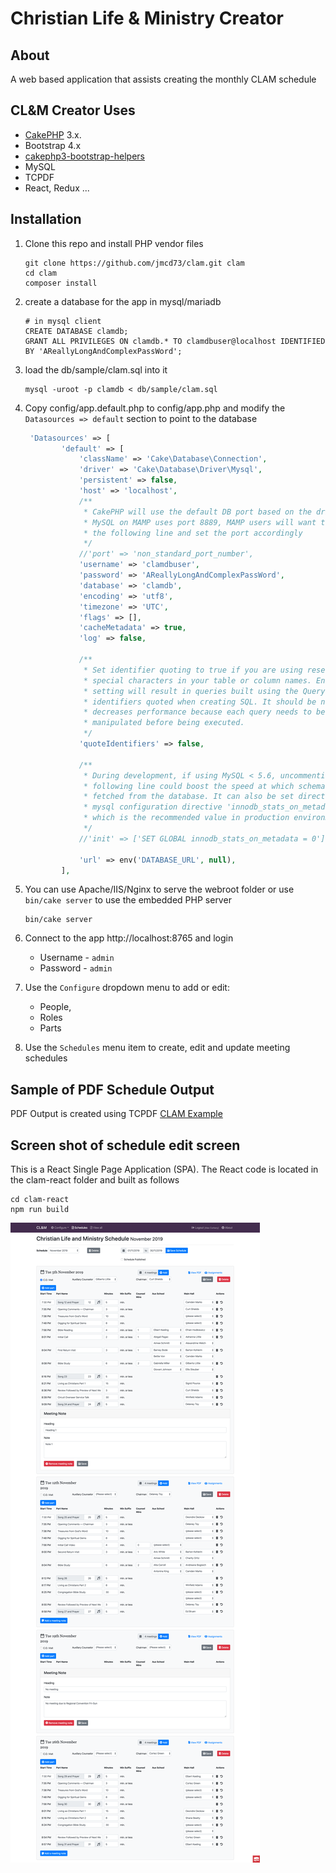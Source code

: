 # Christian Life & Ministry Creator

## About
A web based application that assists creating the monthly CLAM schedule

## CL&M Creator Uses
* [CakePHP](http://cakephp.org) 3.x.
* Bootstrap 4.x
* [cakephp3-bootstrap-helpers](https://github.com/Holt59/cakephp3-bootstrap-helpers/tree/4.0.1-alpha)
* MySQL
* TCPDF
* React, Redux ...




## Installation

1. Clone this repo and install PHP vendor files
    ```
    git clone https://github.com/jmcd73/clam.git clam
    cd clam
    composer install
    ```
3. create a database for the app in mysql/mariadb
    ```
    # in mysql client
    CREATE DATABASE clamdb;
    GRANT ALL PRIVILEGES ON clamdb.* TO clamdbuser@localhost IDENTIFIED BY 'AReallyLongAndComplexPassWord';
    ```

4.  load the db/sample/clam.sql into it
    ```
    mysql -uroot -p clamdb < db/sample/clam.sql
    ```
4. Copy config/app.default.php to config/app.php and modify the `Datasources => default` section to point to the database
    ```php
     'Datasources' => [
            'default' => [
                'className' => 'Cake\Database\Connection',
                'driver' => 'Cake\Database\Driver\Mysql',
                'persistent' => false,
                'host' => 'localhost',
                /**
                 * CakePHP will use the default DB port based on the driver selected
                 * MySQL on MAMP uses port 8889, MAMP users will want to uncomment
                 * the following line and set the port accordingly
                 */
                //'port' => 'non_standard_port_number',
                'username' => 'clamdbuser',
                'password' => 'AReallyLongAndComplexPassWord',
                'database' => 'clamdb',
                'encoding' => 'utf8',
                'timezone' => 'UTC',
                'flags' => [],
                'cacheMetadata' => true,
                'log' => false,

                /**
                 * Set identifier quoting to true if you are using reserved words or
                 * special characters in your table or column names. Enabling this
                 * setting will result in queries built using the Query Builder having
                 * identifiers quoted when creating SQL. It should be noted that this
                 * decreases performance because each query needs to be traversed and
                 * manipulated before being executed.
                 */
                'quoteIdentifiers' => false,

                /**
                 * During development, if using MySQL < 5.6, uncommenting the
                 * following line could boost the speed at which schema metadata is
                 * fetched from the database. It can also be set directly with the
                 * mysql configuration directive 'innodb_stats_on_metadata = 0'
                 * which is the recommended value in production environments
                 */
                //'init' => ['SET GLOBAL innodb_stats_on_metadata = 0'],

                'url' => env('DATABASE_URL', null),
            ],

    ```

7. You can use Apache/IIS/Nginx to serve the webroot folder or use `bin/cake server` to use the embedded PHP server
    ```
    bin/cake server
    ```
8. Connect to the app http://localhost:8765 and login
    * Username - `admin`
    * Password - `admin`

6. Use the `Configure` dropdown menu to add or edit:
    *  People,
    *  Roles
    *  Parts

7. Use the `Schedules` menu item to create, edit and update meeting schedules

## Sample of PDF Schedule Output
PDF Output is created using TCPDF
[CLAM Example](docs/sample/2019-11_Nov_CLM.pdf)

## Screen shot of schedule edit screen

This is a React Single Page Application (SPA). The React code is located in the clam-react folder and built as follows

```
cd clam-react
npm run build
```

![React](docs/images/schedule_edit_spa.png)


